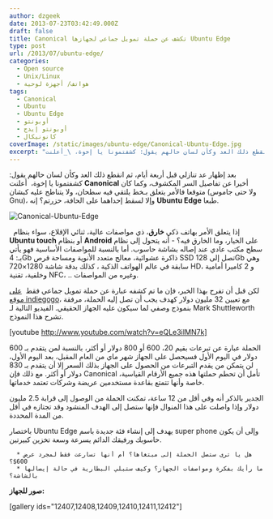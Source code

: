 ```yaml
---
author: dzgeek
date: 2013-07-23T03:42:49.000Z
draft: false
title: Canonical تكشف عن حملة تمويل جماعي لجهازها Ubuntu Edge
type: post
url: /2013/07/ubuntu-edge/
categories:
  - Open source
  - Unix/Linux
  - هواتف/ أجهزة لوحية
tags:
  - Canonical
  - Ubuntu
  - Ubuntu Edge
  - أوبونتو
  - أوبونتو إيدج
  - كانونيكال
coverImage: /static/images/ubuntu-edge/Canonical-Ubuntu-Edge.jpg
excerpt: "بعد إظهار عد تنازلي قبل أربعة أيام، ثم انقطع ذلك العد وكأن لسان حالهم يقول: كشفتمونا يا إخوة، \_أعلنت **Canonical** أخيرا عن تفاصيل السر المكشوف، وكما كان متوقعا فالأمر يتعلق بـخط يلتقي فيه سطحان، ولا يتناطح عليه كبشان (ولا حتى"
---
```

بعد إظهار عد تنازلي قبل أربعة أيام، ثم انقطع ذلك العد وكأن لسان حالهم يقول: كشفتمونا يا إخوة،  أعلنت **Canonical** أخيرا عن تفاصيل السر المكشوف، وكما كان متوقعا فالأمر يتعلق بـخط يلتقي فيه سطحان، ولا يتناطح عليه كبشان (ولا حتى جاموس Gnu)، وإلا لسقط إحداهما على الحافة، حزرتم؟ إنه **Ubuntu Edge** طبعا.

![Canonical-Ubuntu-Edge](/static/images/ubuntu-edge/Canonical-Ubuntu-Edge.jpg)

  إذا يتعلق الأمر بهاتف ذكي **خارق**، ذي مواصفات عالية، ثنائي الإقلاع، سواء بنظام **Ubuntu touch** أو بنظام **Android** على الخيار، وما الخارق فيه؟ - أنه يتحول إلى نظام سطح مكتب عادي عند إصاله بشاشة حاسوب. أما بالنسبة للمواصفات الأساسية فهو يأتي بـ: 4Gb ذاكرة عشوائية، معالج متعدد الأنوية ومساحة قرص SSD تصل إلى 128Gb وهي سابقة في عالم الهواتف الذكية ، كذلك بدقة شاشة 1280×720 HD، و 2 كاميرا أمامية وخلفية، تقنية NFC، .. وغيره من المواصفات.

لكن قبل أن تفرح بهذا الخبر، فإن ما تم كشفه عبارة عن حملة تمويل جماعي فقط  [على موقع indiegogo](http://www.indiegogo.com/projects/ubuntu-edge)، مع تعيين 32 مليون دولار كهدف يجب أن تصل إليه الحملة، مرفقة بنموذج وصفي لما سيكون عليه الجهاز الحقيقي. الفيديو التالية لـ Mark Shuttleworth تشرح هذا النموذج.

\[youtube http://www.youtube.com/watch?v=eQLe3iIMN7k]

الحملة عبارة عن تبرعات بقيم 20، 600 أو 800 دولار أو أكثر، بالنسبة لمن يتقدم بـ 600 دولار في اليوم الأول فسيحصل على الجهاز شهر ماي من العام المقبل، بعد اليوم الأول، لن يتمكن من يقدم التبرعات من الحصول على الجهاز بذلك السعر إلا أن يتقدم بـ 830 دولار أو أكثر. مع ذلك فإن Canonical تأمل أن تحطم حملتها هذه جميع الأرقام القياسية، خاصة وأنها تتمتع بقاعدة مستخدمين عريضة وشركات تعتمد خدماتها.

الجدير بالذكر أنه وفي أقل من 12 ساعة، تمكنت الحملة من الوصول إلى قرابة 2.5 مليون دولار وإذا واصلت على هذا المنوال فإنها ستصل إلى الهدف المنشود وقد تجتازه في أقل من المدة المحددة.

باختصار Ubuntu Edge يهدف إلى إنشاء فئة جديدة باسم super phone وإلى أن يكون حاسوبك ورفيقك الدائم يسرعة وسعة تخزين كبيرتين.

~~~
  * هل يا ترى ستصل الحملة إلى مبتغاها؟ أم أنها تسارعت فقط لمجرد عرض 600$؟
  * ما رأيك بفكرة ومواصفات الجهاز؟ وكيف ستبلي البطارية في حالة إيصالها بالشاشة؟
~~~

**صور للجهاز:**

\[gallery ids="12407,12408,12409,12410,12411,12412"]
